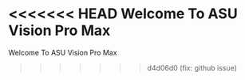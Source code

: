 <<<<<<< HEAD
Welcome To ASU Vision Pro Max
=======
Welcome To ASU Vision Pro Max
>>>>>>> d4d06d0 (fix: github issue)
